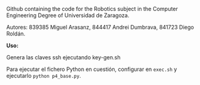 Github containing the code for the Robotics subject in the Computer Engineering Degree of Universidad de Zaragoza.

Autores: 839385 Miguel Arasanz, 844417 Andrei Dumbrava, 841723 Diego Roldán.

**Uso:**

Genera las claves ssh ejecutando key-gen.sh

Para ejecutar el fichero Python en cuestión, configurar en `exec.sh` y ejecutarlo `python p4_base.py`.

